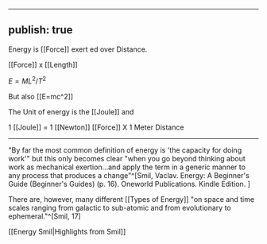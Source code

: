 - ---
publish: true
---
Energy is [[Force]] exert
ed over Distance.

[[Force]] x [[Length]]

 $E = ML^2/T^2$

But also [[E=mc^2]]

The  Unit of energy is the [[Joule]] and 

1 [[Joule]] = 1 [[Newton]] [[Force]] X 1 Meter Distance



---




"By far the most common definition of energy is 'the capacity for doing work'" but this only becomes clear "when you go beyond thinking about work as mechanical exertion...and apply the term in a generic manner to any process that produces a change"^[Smil, Vaclav. Energy: A Beginner's Guide (Beginner's Guides) (p. 16). Oneworld Publications. Kindle Edition. ]

There are, however, many different [[Types of Energy]] "on space and time scales ranging from galactic to sub-atomic and from evolutionary to ephemeral."^[Smil, 17]

[[Energy Smil|Highlights from Smil]]
